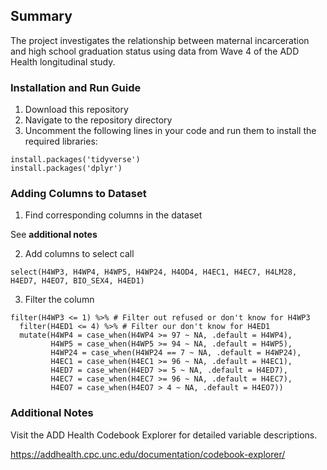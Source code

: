 ## Summary

The project investigates the relationship between maternal incarceration and high school graduation status using data from Wave 4 of the ADD Health longitudinal study.

### Installation and Run Guide

1. Download this repository
2. Navigate to the repository directory
3. Uncomment the following lines in your code and run them to install the required libraries:

```
install.packages('tidyverse')
install.packages('dplyr')
```

### Adding Columns to Dataset

1. Find corresponding columns in the dataset

See **additional notes**

2. Add columns to select call

```
select(H4WP3, H4WP4, H4WP5, H4WP24, H4OD4, H4EC1, H4EC7, H4LM28, H4ED7, H4EO7, BIO_SEX4, H4ED1)
```

3. Filter the column

```
filter(H4WP3 <= 1) %>% # Filter out refused or don't know for H4WP3
  filter(H4ED1 <= 4) %>% # Filter our don't know for H4ED1
  mutate(H4WP4 = case_when(H4WP4 >= 97 ~ NA, .default = H4WP4),
         H4WP5 = case_when(H4WP5 >= 94 ~ NA, .default = H4WP5),
         H4WP24 = case_when(H4WP24 == 7 ~ NA, .default = H4WP24),
         H4EC1 = case_when(H4EC1 >= 96 ~ NA, .default = H4EC1),
         H4ED7 = case_when(H4ED7 >= 5 ~ NA, .default = H4ED7),
         H4EC7 = case_when(H4EC7 >= 96 ~ NA, .default = H4EC7),
         H4EO7 = case_when(H4EO7 > 4 ~ NA, .default = H4EO7))
```

### Additional Notes

Visit the ADD Health Codebook Explorer for detailed variable descriptions.

https://addhealth.cpc.unc.edu/documentation/codebook-explorer/
